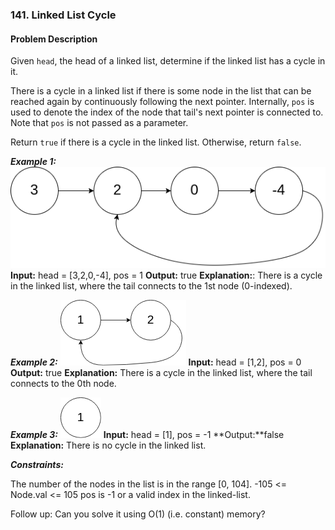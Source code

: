 ### 141. Linked List Cycle

#### Problem Description

Given `head`, the head of a linked list, determine if the linked list has a cycle in it.

There is a cycle in a linked list if there is some node in the list that can be reached again by continuously following the next pointer. Internally, `pos` is used to denote the index of the node that tail's next pointer is connected to. Note that `pos` is not passed as a parameter.

Return `true` if there is a cycle in the linked list. Otherwise, return `false`.


***Example 1:***
![alt text](image.png)
**Input:** head = [3,2,0,-4], pos = 1
**Output:** true
**Explanation:**: There is a cycle in the linked list, where the tail connects to the 1st node (0-indexed).

***Example 2:***
![alt text](image-1.png)
**Input:** head = [1,2], pos = 0
**Output:** true
**Explanation:** There is a cycle in the linked list, where the tail connects to the 0th node.

***Example 3:***
![alt text](image-2.png)
**Input:** head = [1], pos = -1
**Output:**false
**Explanation:** There is no cycle in the linked list.
 

***Constraints:***

The number of the nodes in the list is in the range [0, 104].
-105 <= Node.val <= 105
pos is -1 or a valid index in the linked-list.
 

Follow up: Can you solve it using O(1) (i.e. constant) memory?

